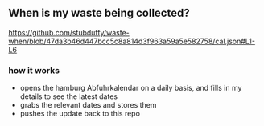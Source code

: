 ## When is my waste being collected?
  https://github.com/stubduffy/waste-when/blob/47da3b46d447bcc5c8a814d3f963a59a5e582758/cal.json#L1-L6
  
  ### how it works
  - opens the hamburg Abfuhrkalendar on a daily basis, and fills in my details to see the latest dates
  - grabs the relevant dates and stores them
  - pushes the update back to this repo
  
